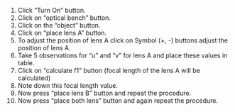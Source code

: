 1.	Click “Turn On” button.<br>
2.	Click on “optical bench” button.<br>
3.	Click on the “object” button.<br>
4.	Click on “place lens A” button.<br>
5.	To adjust the position of lens A click on Symbol (+, -) buttons adjust the position of lens A.<br>
6.	Take 5 observations for “u” and “v” for lens A and place these values in table. <br>
7.	Click on “calculate f1” button (focal length of the lens A will be calculated)<br>
8.	Note down this focal length value.<br>
9.	Now press “place lens B” button and repeat the procedure.<br>
10.	Now press “place both lens” button and again repeat the procedure.<br>
